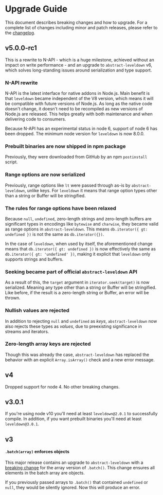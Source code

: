 # Upgrade Guide

This document describes breaking changes and how to upgrade. For a complete list of changes including minor and patch releases, please refer to the [changelog](CHANGELOG.md).

## v5.0.0-rc1

This is a rewrite to N-API - which is a huge milestone, achieved without an impact on write performance - and an upgrade to `abstract-leveldown` v6, which solves long-standing issues around serialization and type support.

### N-API rewrite

N-API is the latest interface for native addons in Node.js. Main benefit is that `leveldown` became independent of the V8 version, which means it will be compatible with future versions of Node.js. As long as the native code doesn't change, it doesn't need to be recompiled as new versions of Node.js are released. This helps greatly with both maintenance and when delivering code to consumers.

Because N-API has an experimental status in node 6, support of node 6 has been dropped. The minimum node version for `leveldown` is now 8.0.0.

### Prebuilt binaries are now shipped in npm package

Previously, they were downloaded from GitHub by an npm `postinstall` script.

### Range options are now serialized

Previously, range options like `lt` were passed through as-is by `abstract-leveldown`, unlike keys. For `leveldown` it means that range option types other than a string or Buffer will be stringified.

### The rules for range options have been relaxed

Because `null`, `undefined`, zero-length strings and zero-length buffers are significant types in encodings like `bytewise` and `charwise`, they became valid as range options in `abstract-leveldown`. This means `db.iterator({ gt: undefined })` is not the same as `db.iterator({})`.

In the case of `leveldown`, when used by itself, the aforementioned change means that `db.iterator({ gt: undefined })` is now effectively the same as `db.iterator({ gt: 'undefined' })`, making it explicit that `leveldown` only supports strings and buffers.

### Seeking became part of official `abstract-leveldown` API

As a result of this, the `target` argument in `iterator.seek(target)` is now serialized. Meaning any type other than a string or Buffer will be stringified. Like before, if the result is a zero-length string or Buffer, an error will be thrown.

### Nullish values are rejected

In addition to rejecting `null` and `undefined` as _keys_, `abstract-leveldown` now also rejects these types as _values_, due to preexisting significance in streams and iterators.

### Zero-length array keys are rejected

Though this was already the case, `abstract-leveldown` has replaced the behavior with an explicit `Array.isArray()` check and a new error message.

## v4

Dropped support for node 4. No other breaking changes.

## v3.0.1

If you're using node v10 you'll need at least `leveldown@2.0.1` to successfully compile. In addition, if you want prebuilt binaries you'll need at least `leveldown@3.0.1`.

## v3

#### `.batch(array)` enforces objects

This major release contains an upgrade to `abstract-leveldown` with a [breaking change](https://github.com/Level/abstract-leveldown/commit/a2621ad70571f6ade9d2be42632ece042e068805) for the array version of `.batch()`. This change ensures all elements in the batch array are objects.

If you previously passed arrays to `.batch()` that contained `undefined` or `null`, they would be silently ignored. Now this will produce an error.
